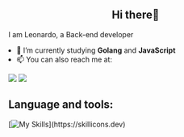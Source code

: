 ## <center> Hi there👋 </center>
I am Leonardo, a Back-end developer

<ul style="padding-left: 16px">
    <li>
    🌱 I’m currently studying <b>Golang</b> and <b>JavaScript</b>
    </li>
    <li>📫 You can also reach me at:</li>
</ul>

[![](https://camo.githubusercontent.com/e5cfad4cbb1e023463333923b069b81749d94e8ff5722f851c7bb01d65bb0e95/68747470733a2f2f696d672e736869656c64732e696f2f62616467652f476d61696c2d4431343833363f7374796c653d666f722d7468652d6261646765266c6f676f3d676d61696c266c6f676f436f6c6f723d7768697465)](mailto:leonardo.rodriguesdev05@gmail.com)
[![](https://camo.githubusercontent.com/7fee771b415a6f144501304c2c4074aa62a0dd96ddc0f8c0aafd95ac0af584c1/68747470733a2f2f696d672e736869656c64732e696f2f62616467652f2d4c696e6b6564496e2d2532333030373742353f7374796c653d666f722d7468652d6261646765266c6f676f3d6c696e6b6564696e266c6f676f436f6c6f723d7768697465)](linkedin.com/in/leonardo-rodrigues-9104b7323/)


## Language and tools: 
[![My Skills](https://skillicons.dev/icons?i=java,spring,go,html,css,js,mongo,postgres,docker,git,,)](https://skillicons.dev)
